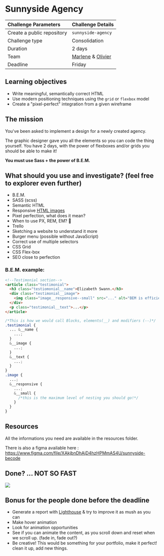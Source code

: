 # Sunnyside Agency

| Challenge Parameters       | Challenge Details                                                                  |
| :------------------------- | :--------------------------------------------------------------------------------- |
| Create a public repository | `sunnyside-agency`                                                                 |
| Challenge type             | Consolidation                                                                      |
| Duration                   | 2 days                                                                             |
| Team                       | [Marlene](https://github.com/llyllyra) & [Olivier](https://github.com/MrOlivierdA) |
| Deadline                   | Friday                                                                             |

## Learning objectives

- Write meaningful, semantically correct HTML
- Use modern positioning techniques using the `grid` or `flexbox` model
- Create a "pixel-perfect" integration from a given wireframe

## The mission

You've been asked to implement a design for a newly created agency.

The graphic designer gave you all the elements so you can code the thing yourself. You have 2 days, with the power of flexboxes and/or grids you should be able to make it!

**You must use Sass + the power of B.E.M.**

## What should you use and investigate? (feel free to explorer even further)

- B.E.M.
- SASS (scss)
- Semantic HTML
- Responsive [HTML images](https://developer.mozilla.org/en-US/docs/Learn/HTML/Multimedia_and_embedding/Responsive_images)
- Pixel perfection, what does it mean?
- When to use PX, REM, EM? 🤯
- Trello
- Sketching a website to understand it more
- Burger menu (possible without JavaScript)
- Correct use of multiple selectors
- CSS Grid
- CSS Flex-box
- SEO close to perfection

### B.E.M. example:

```html
<!--Testimonial section-->
<article class="testimonial">
  <h3 class="testiomonial__name">Elizabeth Swann.</h3>
  <div class="testimonial__image">
    <img class="image__responsive--small" src="..." alt="BEM is efficient" />
  </div>
  <p class="testimonial__text">...</p>
</article>
```

```scss
/*This is how we would call Blocks, elements(__) and modifiers (--)*/
.testimonial {
  ... &__name {
    ...;
  }
  &__image {
    ...;
  }
  &__text {
    ...;
  }
}
.image {
  ...;
  &__responsive {
    ...;
    &__small {
      /*this is the maximum level of nesting you should go!*/
    }
  }
}
```

## Resources

All the informations you need are available in the resources folder.

There is also a figma available here : https://www.figma.com/file/XAkjbnDhAjD4hzHPMmAS4U/sunnyside-becode

## Done? ... NOT SO FAST

![](https://media.giphy.com/media/tB8Wl0JABkSkQa7vGE/giphy.gif)

## Bonus for the people done before the deadline

- Generate a report with [Lighthouse](https://developers.google.com/web/tools/lighthouse) & try to improve it as mush as you can
- Make hover animation
- Look for animation opportunities
- See if you can animate the content, as you scroll down and reset when we scroll up. (fade in, fade out?)
- Be creative! This would be something for your portfolio, make it perfect! clean it up, add new things.
